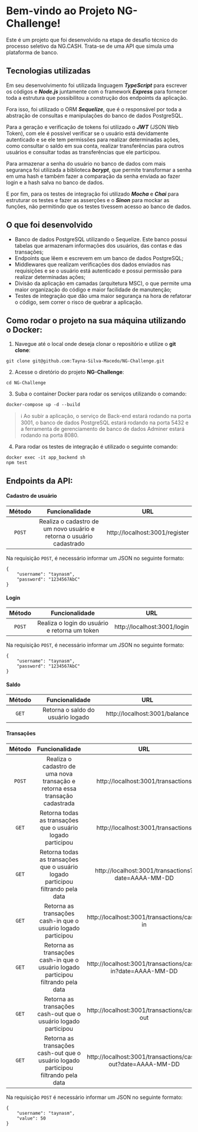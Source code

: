 # Bem-vindo ao Projeto NG-Challenge!

Este é um projeto que foi desenvolvido na etapa de desafio técnico do processo seletivo da NG.CASH.
Trata-se de uma API que simula uma plataforma de banco.

## Tecnologias utilizadas

Em seu desenvolvimento foi utilizada linguagem ***TypeScript*** para escrever os códigos e ***Node.js*** juntamente com o framework ***Express*** para fornecer toda a estrutura que possibilitou a construção dos endpoints da aplicação. 

Fora isso, foi utilizado o ORM ***Sequelize***, que é o responsável por toda a abstração de consultas e manipulações do banco de dados PostgreSQL.

Para a geração e verificação de tokens foi utilizado o ***JWT*** (JSON Web Token), com ele é possível verificar se o usuário está devidamente autenticado e se ele tem permissões para realizar determinadas ações, como consultar o saldo em sua conta, realizar transferências para outros usuários e consultar todas as transferências que ele participou.

Para armazenar a senha do usuário no banco de dados com mais segurança foi utilizada a biblioteca ***bcrypt***, que permite transformar a senha em uma hash e também fazer a comparação da senha enviada ao fazer login e a hash salva no banco de dados. 

E por fim, para os testes de integração foi utilizado ***Mocha*** e ***Chai*** para estruturar os testes e fazer as asserções e o ***Sinon*** para mockar as funções, não permitindo que os testes tivessem acesso ao banco de dados.

## O que foi desenvolvido

  - Banco de dados PostgreSQL utilizando o Sequelize. Este banco possui tabelas que armazenam informações dos usuários, das contas e das transações; 
  - Endpoints que lêem e escrevem em um banco de dados PostgreSQL;
  - Middlewares que realizam verificações dos dados enviados nas requisições e se o usuário está autenticado e possui permissão para realizar determinadas ações;
  - Divisão da aplicação em camadas (arquitetura MSC), o que permite uma maior organização do código e maior facilidade de manutenção;
  - Testes de integração que dão uma maior segurança na hora de refatorar o código, sem correr o risco de quebrar a aplicação.

## Como rodar o projeto na sua máquina utilizando o Docker:

1. Navegue até o local onde deseja clonar o repositório e utilize o **git clone**:
```
git clone git@github.com:Tayna-Silva-Macedo/NG-Challenge.git
```

2. Acesse o diretório do projeto **NG-Challenge**:
```
cd NG-Challenge
```

3. Suba o container Docker para rodar os serviços utilizando o comando:
```
docker-compose up -d --build
```

> ℹ️ Ao subir a aplicação, o serviço de Back-end estará rodando na porta 3001, o banco de dados PostgreSQL estará rodando na porta 5432 e a ferramenta de gerenciamento de banco de dados Adminer estará rodando na porta 8080.

4. Para rodar os testes de integração é utilizado o seguinte comando:

```
docker exec -it app_backend sh
npm test
```

## Endpoints da API:

#### Cadastro de usuário

|Método |Funcionalidade                                                                     |URL                                          |
|:-----:|:---------------------------------------------------------------------------------:|:-------------------------------------------:|
|`POST` |Realiza o cadastro de um novo usuário e retorna o usuário cadastrado               |http://localhost:3001/register               |

Na requisição `POST`, é necessário informar um JSON no seguinte formato:

```
{
	"username": "taynasm",
	"password": "1234567AbC"
}
```

#### Login

|Método |Funcionalidade                                                                    |URL                                           |
|:-----:|:--------------------------------------------------------------------------------:|:--------------------------------------------:|
|`POST` |Realiza o login do usuário e retorna um token                                     |http://localhost:3001/login                   |

Na requisição `POST`, é necessário informar um JSON no seguinte formato:

```
{
	"username": "taynasm",
	"password": "1234567AbC"
}
```

#### Saldo

|Método |Funcionalidade                                                                    |URL                                           |
|:-----:|:--------------------------------------------------------------------------------:|:--------------------------------------------:|
|`GET`  |Retorna o saldo do usuário logado                                                 |http://localhost:3001/balance                 |

#### Transações

|Método|Funcionalidade                                                                    |URL                                                        |
|:----:|:--------------------------------------------------------------------------------:|:---------------------------------------------------------:|
|`POST`|Realiza o cadastro de uma nova transação e retorna essa transação cadastrada      |http://localhost:3001/transactions                         |
|`GET` |Retorna todas as transações que o usuário logado participou                       |http://localhost:3001/transactions                         |
|`GET` |Retorna todas as transações que o usuário logado participou filtrando pela data   |http://localhost:3001/transactions?date=AAAA-MM-DD         |
|`GET` |Retorna as transações cash-in que o usuário logado participou                     |http://localhost:3001/transactions/cash-in                 |
|`GET` |Retorna as transações cash-in que o usuário logado participou filtrando pela data |http://localhost:3001/transactions/cash-in?date=AAAA-MM-DD |
|`GET` |Retorna as transações cash-out que o usuário logado participou                    |http://localhost:3001/transactions/cash-out                |
|`GET` |Retorna as transações cash-out que o usuário logado participou filtrando pela data|http://localhost:3001/transactions/cash-out?date=AAAA-MM-DD|

Na requisição `POST` é necessário informar um JSON no seguinte formato:

```
{
	"username": "taynasm",
	"value": 50
}
```
